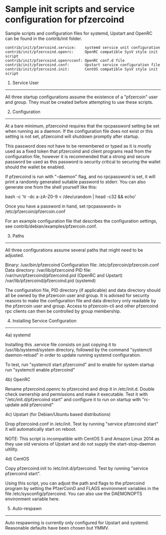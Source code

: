 Sample init scripts and service configuration for pfzercoind
==========================================================

Sample scripts and configuration files for systemd, Upstart and OpenRC
can be found in the contrib/init folder.

    contrib/init/pfzercoind.service:    systemd service unit configuration
    contrib/init/pfzercoind.openrc:     OpenRC compatible SysV style init script
    contrib/init/pfzercoind.openrcconf: OpenRC conf.d file
    contrib/init/pfzercoind.conf:       Upstart service configuration file
    contrib/init/pfzercoind.init:       CentOS compatible SysV style init script

1. Service User
---------------------------------

All three startup configurations assume the existence of a "pfzercoin" user
and group.  They must be created before attempting to use these scripts.

2. Configuration
---------------------------------

At a bare minimum, pfzercoind requires that the rpcpassword setting be set
when running as a daemon.  If the configuration file does not exist or this
setting is not set, pfzercoind will shutdown promptly after startup.

This password does not have to be remembered or typed as it is mostly used
as a fixed token that pfzercoind and client programs read from the configuration
file, however it is recommended that a strong and secure password be used
as this password is security critical to securing the wallet should the
wallet be enabled.

If pfzercoind is run with "-daemon" flag, and no rpcpassword is set, it will
print a randomly generated suitable password to stderr.  You can also
generate one from the shell yourself like this:

bash -c 'tr -dc a-zA-Z0-9 < /dev/urandom | head -c32 && echo'

Once you have a password in hand, set rpcpassword= in /etc/pfzercoin/pfzercoin.conf

For an example configuration file that describes the configuration settings,
see contrib/debian/examples/pfzercoin.conf.

3. Paths
---------------------------------

All three configurations assume several paths that might need to be adjusted.

Binary:              /usr/bin/pfzercoind
Configuration file:  /etc/pfzercoin/pfzercoin.conf
Data directory:      /var/lib/pfzercoind
PID file:            /var/run/pfzercoind/pfzercoind.pid (OpenRC and Upstart)
                     /var/lib/pfzercoind/pfzercoind.pid (systemd)

The configuration file, PID directory (if applicable) and data directory
should all be owned by the pfzercoin user and group.  It is advised for security
reasons to make the configuration file and data directory only readable by the
pfzercoin user and group.  Access to pfzercoin-cli and other pfzercoind rpc clients
can then be controlled by group membership.

4. Installing Service Configuration
-----------------------------------

4a) systemd

Installing this .service file consists on just copying it to
/usr/lib/systemd/system directory, followed by the command
"systemctl daemon-reload" in order to update running systemd configuration.

To test, run "systemctl start pfzercoind" and to enable for system startup run
"systemctl enable pfzercoind"

4b) OpenRC

Rename pfzercoind.openrc to pfzercoind and drop it in /etc/init.d.  Double
check ownership and permissions and make it executable.  Test it with
"/etc/init.d/pfzercoind start" and configure it to run on startup with
"rc-update add pfzercoind"

4c) Upstart (for Debian/Ubuntu based distributions)

Drop pfzercoind.conf in /etc/init.  Test by running "service pfzercoind start"
it will automatically start on reboot.

NOTE: This script is incompatible with CentOS 5 and Amazon Linux 2014 as they
use old versions of Upstart and do not supply the start-stop-daemon uitility.

4d) CentOS

Copy pfzercoind.init to /etc/init.d/pfzercoind. Test by running "service pfzercoind start".

Using this script, you can adjust the path and flags to the pfzercoind program by
setting the PfzerCoinD and FLAGS environment variables in the file
/etc/sysconfig/pfzercoind. You can also use the DAEMONOPTS environment variable here.

5. Auto-respawn
-----------------------------------

Auto respawning is currently only configured for Upstart and systemd.
Reasonable defaults have been chosen but YMMV.

